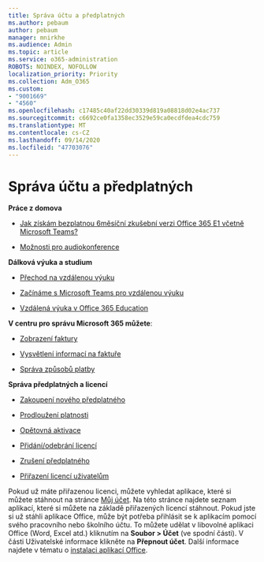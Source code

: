```yaml
---
title: Správa účtu a předplatných
ms.author: pebaum
author: pebaum
manager: mnirkhe
ms.audience: Admin
ms.topic: article
ms.service: o365-administration
ROBOTS: NOINDEX, NOFOLLOW
localization_priority: Priority
ms.collection: Adm_O365
ms.custom:
- "9001669"
- "4560"
ms.openlocfilehash: c17485c40af22dd30339d819a08818d02e4ac737
ms.sourcegitcommit: c6692ce0fa1358ec3529e59ca0ecdfdea4cdc759
ms.translationtype: MT
ms.contentlocale: cs-CZ
ms.lasthandoff: 09/14/2020
ms.locfileid: "47703076"
---
```

# <a name="manage-your-account-and-subscriptions"></a>Správa účtu a předplatných

**Práce z domova**
- [Jak získám bezplatnou 6měsíční zkušební verzi Office 365 E1 včetně Microsoft Teams?](https://docs.microsoft.com/MicrosoftTeams/e1-trial-license)

- [Možnosti pro audiokonference](https://docs.microsoft.com/alchemyinsights/options-for-audio-conferencing)

**Dálková výuka a studium**

- [Přechod na vzdálenou výuku](https://www.microsoft.com/education/remote-learning)

- [Začínáme s Microsoft Teams pro vzdálenou výuku](https://docs.microsoft.com/MicrosoftTeams/remote-learning-edu)

- [Vzdálená výuka v Office 365 Education](https://docs.microsoft.com/MicrosoftTeams/remote-learning-edu)

**V centru pro správu Microsoft 365 můžete**: 

- [Zobrazení faktury](https://docs.microsoft.com/microsoft-365/commerce/billing-and-payments/view-your-bill-or-invoice) 

- [Vysvětlení informací na faktuře](https://docs.microsoft.com/microsoft-365/commerce/billing-and-payments/understand-your-invoice)

- [Správa způsobů platby](https://docs.microsoft.com/microsoft-365/commerce/billing-and-payments/manage-payment-methods)

**Správa předplatných a licencí** 

- [Zakoupení nového předplatného](https://docs.microsoft.com/microsoft-365/commerce/subscriptions/upgrade-to-different-plan)

- [Prodloužení platnosti](https://docs.microsoft.com/microsoft-365/commerce/subscriptions/renew-your-subscription) 

- [Opětovná aktivace](https://docs.microsoft.com/microsoft-365/commerce/subscriptions/reactivate-your-subscription)

- [Přidání/odebrání licencí](https://docs.microsoft.com/microsoft-365/commerce/licenses/buy-licenses)

- [Zrušení předplatného](https://docs.microsoft.com/microsoft-365/commerce/subscriptions/cancel-your-subscription)

- [Přiřazení licencí uživatelům](https://docs.microsoft.com/microsoft-365/admin/manage/assign-licenses-to-users)

Pokud už máte přiřazenou licenci, můžete vyhledat aplikace, které si můžete stáhnout na stránce [Můj účet](https://portal.office.com/account/#installs). Na této stránce najdete seznam aplikací, které si můžete na základě přiřazených licencí stáhnout. Pokud jste si už stáhli aplikace Office, může být potřeba přihlásit se k aplikacím pomocí svého pracovního nebo školního účtu. To můžete udělat v libovolné aplikaci Office (Word, Excel atd.) kliknutím na **Soubor > Účet** (ve spodní části). V části Uživatelské informace klikněte na **Přepnout účet**. Další informace najdete v tématu o [instalaci aplikací Office](https://docs.microsoft.com/microsoft-365/admin/setup/install-applications). 
